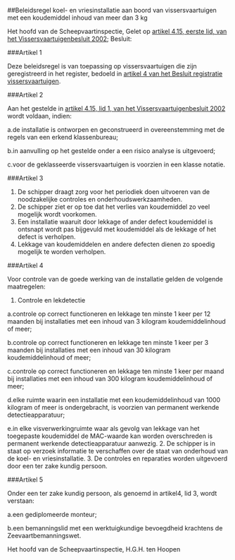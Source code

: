 <meta http-equiv='Content-Type' content='text/html; charset=utf-8' />

##Beleidsregel koel- en vriesinstallatie aan boord van vissersvaartuigen met een koudemiddel inhoud van meer dan 3 kg

Het hoofd van de Scheepvaartinspectie,
Gelet op [artikel 4.15, eerste lid, van het Vissersvaartuigenbesluit 2002](../../../../../../../../../../../../rijksKB/vissersvaartuigenbesluit/2002/BWBR0013342/README.md);
Besluit: 

###Artikel 1 

Deze beleidsregel is van toepassing op vissersvaartuigen die zijn geregistreerd in het register, bedoeld in [artikel 4 van het Besluit registratie vissersvaartuigen](../../../../../../../../../../../../AMvB/besluit/registratie/vissersvaartuigen/1998/BWBR0009353/README.md). 

###Artikel 2 

Aan het gestelde in [artikel 4.15, lid 1, van het Vissersvaartuigenbesluit 2002](../../../../../../../../../../../../rijksKB/vissersvaartuigenbesluit/2002/BWBR0013342/README.md) wordt voldaan, indien:

a.de installatie is ontworpen en geconstrueerd in overeenstemming met de regels van een erkend klassenbureau;

b.in aanvulling op het gestelde onder a een risico analyse is uitgevoerd;

c.voor de geklasseerde vissersvaartuigen is voorzien in een klasse notatie. 

###Artikel 3 

1. De schipper draagt zorg voor het periodiek doen uitvoeren van de noodzakelijke controles en onderhoudswerkzaamheden.
2. De schipper ziet er op toe dat het verlies van koudemiddel zo veel mogelijk wordt voorkomen.
3. Een installatie waaruit door lekkage of ander defect koudemiddel is ontsnapt wordt pas bijgevuld met koudemiddel als de lekkage of het defect is verholpen.
4. Lekkage van koudemiddelen en andere defecten dienen zo spoedig mogelijk te worden verholpen. 

###Artikel 4 

Voor controle van de goede werking van de installatie gelden de volgende maatregelen:
1. Controle en lekdetectie

a.controle op correct functioneren en lekkage ten minste 1 keer per 12 maanden bij installaties met een inhoud van 3 kilogram koudemiddelinhoud of meer;

b.controle op correct functioneren en lekkage ten minste 1 keer per 3 maanden bij installaties met een inhoud van 30 kilogram koudemiddelinhoud of meer;

c.controle op correct functioneren en lekkage ten minste 1 keer per maand bij installaties met een inhoud van 300 kilogram koudemiddelinhoud of meer;

d.elke ruimte waarin een installatie met een koudemiddelinhoud van 1000 kilogram of meer is ondergebracht, is voorzien van permanent werkende detectieapparatuur;

e.in elke visverwerkingruimte waar als gevolg van lekkage van het toegepaste koudemiddel de MAC-waarde kan worden overschreden is permanent werkende detectieapparatuur aanwezig.
2. De schipper is in staat op verzoek informatie te verschaffen over de staat van onderhoud van de koel- en vriesinstallatie.
3. De controles en reparaties worden uitgevoerd door een ter zake kundig persoon. 

###Artikel 5 

Onder een ter zake kundig persoon, als genoemd in artikel4, lid 3, wordt verstaan:

a.een gediplomeerde monteur;

b.een bemanningslid met een werktuigkundige bevoegdheid krachtens de Zeevaartbemanningswet.

Het 
hoofd van de Scheepvaartinspectie,
H.G.H. ten Hoopen
